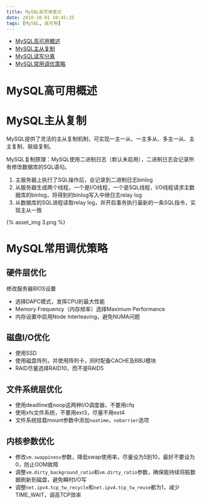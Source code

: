 ```yaml
---
title: MySQL高可用笔记
date: 2018-10-01 10:45:25
tags: [MySQL, 高可用]
---
```


* [MySQL高可用概述](#MySQL高可用概述)
* [MySQL主从复制](#MySQL主从复制)
* [MySQL读写分离](#MySQL读写分离)
* [MySQL常用调优策略](#MySQL常用调优策略)



<!--more-->

# MySQL高可用概述







# MySQL主从复制

MySQL提供了灵活的主从复制机制，可实现一主一从、一主多从、多主一从、主主复制、联级复制。



MySQL复制原理：MySQL使用二进制日志（默认未启用），二进制日志会记录所有修改数据库的SQL语句。

1. 主服务器上执行了SQL操作后，会记录到二进制日志binlog
2. 从服务器生成两个线程，一个是I/O线程，一个是SQL线程，I/O线程请求主数据库的binlog，将得到的binlog写入中继日志relay log
3. 从数据库的SQL进程读取relay log，并开启事务执行最新的一条SQL指令，实现主从一致

{% asset_img 3.png %}















# MySQL常用调优策略

## 硬件层优化

修改服务器BIOS设置

* 选择DAPC模式，发挥CPU的最大性能
* Memory Frequency（内存频率）选择Maximum Performance
* 内存设置中启用Node Interleaving，避免NUMA问题



## 磁盘I/O优化

* 使用SSD
* 使用磁盘阵列，并使用阵列卡，同时配备CACHE及BBU模块
* RAID尽量选择RAID10，而不是RAID5



## 文件系统层优化

* 使用deadline或noop这两种I/O调度器，不要用cfq
* 使用xfs文件系统，不要用ext3，尽量不用ext4
* 文件系统挂载mount参数中添加`noatime`，`nobarrier`选项



## 内核参数优化

* 修改`vm.swappiness`参数，降低swap使用率，尽量设为5到10，最好不要设为0，防止OOM故障
* 调整`vm.dirty_background_ratio`和`vm.dirty_ratio`参数，确保能持续将脏数据刷新到磁盘，避免瞬时I/O写
* 调整`net.ipv4.tcp_tw_recycle`和`net.ipv4.tcp_tw_reuse`都为1，减少TIME_WAIT，调高TCP效率



